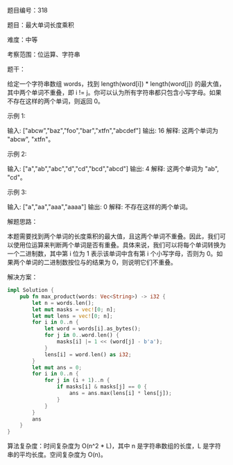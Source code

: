 题目编号：318

题目：最大单词长度乘积

难度：中等

考察范围：位运算、字符串

题干：

给定一个字符串数组 words，找到 length(word[i]) * length(word[j]) 的最大值，其中两个单词不重叠，即 i != j。你可以认为所有字符串都只包含小写字母。如果不存在这样的两个单词，则返回 0。

示例 1:

输入: ["abcw","baz","foo","bar","xtfn","abcdef"]
输出: 16 
解释: 这两个单词为 "abcw", "xtfn"。

示例 2:

输入: ["a","ab","abc","d","cd","bcd","abcd"]
输出: 4 
解释: 这两个单词为 "ab", "cd"。

示例 3:

输入: ["a","aa","aaa","aaaa"]
输出: 0 
解释: 不存在这样的两个单词。

解题思路：

本题需要找到两个单词的长度乘积的最大值，且这两个单词不重叠。因此，我们可以使用位运算来判断两个单词是否有重叠。具体来说，我们可以将每个单词转换为一个二进制数，其中第 i 位为 1 表示该单词中含有第 i 个小写字母，否则为 0。如果两个单词的二进制数按位与的结果为 0，则说明它们不重叠。

解决方案：

```rust
impl Solution {
    pub fn max_product(words: Vec<String>) -> i32 {
        let n = words.len();
        let mut masks = vec![0; n];
        let mut lens = vec![0; n];
        for i in 0..n {
            let word = words[i].as_bytes();
            for j in 0..word.len() {
                masks[i] |= 1 << (word[j] - b'a');
            }
            lens[i] = word.len() as i32;
        }
        let mut ans = 0;
        for i in 0..n {
            for j in (i + 1)..n {
                if masks[i] & masks[j] == 0 {
                    ans = ans.max(lens[i] * lens[j]);
                }
            }
        }
        ans
    }
}
```

算法复杂度：时间复杂度为 O(n^2 * L)，其中 n 是字符串数组的长度，L 是字符串的平均长度。空间复杂度为 O(n)。